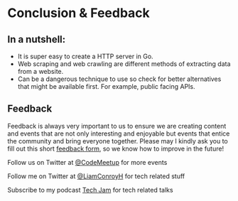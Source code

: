 # Conclusion & Feedback

## In a nutshell:
- It is super easy to create a HTTP server in Go.
- Web scraping and web crawling are different methods of extracting data from a website.
- Can be a dangerous technique to use so check for better alternatives that might be available first. For example, public facing APIs.

## Feedback

Feedback is always very important to us to ensure we are creating content and events that are not only interesting and enjoyable but events that entice the community and bring everyone together.
Please may I kindly ask you to fill out this short [feedback form](https://docs.google.com/forms/d/1PjTAVfG_gExodbBvFFtC7mB7y7x7DHBlPYLXLWQ1Gxg/edit), so we know how to improve in the future!

Follow us on Twitter at [@CodeMeetup](https://twitter.com/CodeMeetup) for more events

Follow me on Twitter at [@LiamConroyH](https://twitter.com/LiamConroyH) for tech related stuff

Subscribe to my podcast [Tech Jam](https://techjam.dev) for tech related talks
